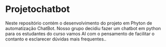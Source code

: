 # Projetochatbot
Neste repositório contém o desenvolvimento do projeto em Phyton de automatização ChatBot.
Nosso grupo decidiu fazer um chatbot em python para os estudantes do curso vamos AI com o pensamento de facilitar o contanto e esclarecer dúvidas mais frequentes..